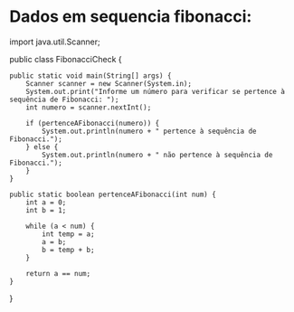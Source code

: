 # Dados em sequencia fibonacci:

import java.util.Scanner;

public class FibonacciCheck {

    public static void main(String[] args) {
        Scanner scanner = new Scanner(System.in);
        System.out.print("Informe um número para verificar se pertence à sequência de Fibonacci: ");
        int numero = scanner.nextInt();

        if (pertenceAFibonacci(numero)) {
            System.out.println(numero + " pertence à sequência de Fibonacci.");
        } else {
            System.out.println(numero + " não pertence à sequência de Fibonacci.");
        }
    }

    public static boolean pertenceAFibonacci(int num) {
        int a = 0;
        int b = 1;

        while (a < num) {
            int temp = a;
            a = b;
            b = temp + b;
        }

        return a == num;
    }
}

